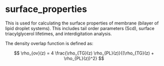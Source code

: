 # surface_properties
This is used for calculating the surface properties of membrane (bilayer of lipid droplet systems). This includes tail order parameters (Scd), surface triacylglycerol lifetimes, and interdigitation analysis.

The density overlap function is defined as:

$$
\rho_{ov}(z) = 4 \frac{\rho_{TG}(z) \rho_{PL}(z)}{(\rho_{TG}(z) + \rho_{PL}(z))^2}
$$
